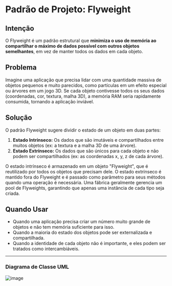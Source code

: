 # Padrão de Projeto: Flyweight

## Intenção

O Flyweight é um padrão estrutural que **minimiza o uso de memória ao compartilhar o máximo de dados possível com outros objetos semelhantes**, em vez de manter todos os dados em cada objeto.

## Problema

Imagine uma aplicação que precisa lidar com uma quantidade massiva de objetos pequenos e muito parecidos, como partículas em um efeito especial ou árvores em um jogo 3D. Se cada objeto contivesse todos os seus dados (coordenadas, cor, textura, malha 3D), a memória RAM seria rapidamente consumida, tornando a aplicação inviável.

## Solução

O padrão Flyweight sugere dividir o estado de um objeto em duas partes:
1.  **Estado Intrínseco:** Os dados que são imutáveis e compartilhados entre muitos objetos (ex: a textura e a malha 3D de uma árvore).
2.  **Estado Extrínseco:** Os dados que são únicos para cada objeto e não podem ser compartilhados (ex: as coordenadas x, y, z de cada árvore).

O estado intrínseco é armazenado em um objeto "Flyweight", que é reutilizado por todos os objetos que precisam dele. O estado extrínseco é mantido fora do Flyweight e é passado como parâmetro para seus métodos quando uma operação é necessária. Uma fábrica geralmente gerencia um pool de Flyweights, garantindo que apenas uma instância de cada tipo seja criada.

## Quando Usar

* Quando uma aplicação precisa criar um número muito grande de objetos e não tem memória suficiente para isso.
* Quando a maioria do estado dos objetos pode ser externalizada e compartilhada.
* Quando a identidade de cada objeto não é importante, e eles podem ser tratados como intercambiáveis.

---
### Diagrama de Classe UML

![image](https://github.com/user-attachments/assets/e0e136af-5783-4a05-b449-090184866470)
